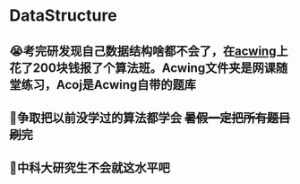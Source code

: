 # DataStructure

## 😭考完研发现自己数据结构啥都不会了，在[acwing](https://www.acwing.com)上花了200块钱报了个算法班。Acwing文件夹是网课随堂练习，Acoj是Acwing自带的题库
## 🧐争取把以前没学过的算法都学会  ~~暑假一定把所有题目刷完~~
## 👀中科大研究生不会就这水平吧

